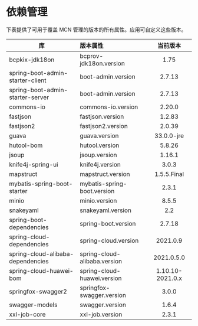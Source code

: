# 依赖管理

下表提供了可用于覆盖 MCN 管理的版本的所有属性。应用可自定义这些版本。

| 库                                 | 版本属性                                  |       当前版本       |
|-----------------------------------|:--------------------------------------|:----------------:|
| bcpkix-jdk18on                    | bcprov-jdk18on.version                |       1.75       |
| spring-boot-admin-starter-client  | boot-admin.version                    |      2.7.13      |
| spring-boot-admin-starter-server  | boot-admin.version                    |      2.7.13      |
| commons-io                        | commons-io.version                    |      2.20.0      |
| fastjson                          | fastjson.version                      |      1.2.83      |
| fastjson2                         | fastjson2.version                     |      2.0.39      |
| guava                             | guava.version                         |    33.0.0-jre    |
| hutool-bom                        | hutool.version                        |      5.8.26      |
| jsoup                             | jsoup.version                         |      1.16.1      |
| knife4j-spring-ui                 | knife4j.version                       |      3.0.3       |
| mapstruct                         | mapstruct.version                     |   1.5.5.Final    |
| mybatis-spring-boot-starter       | mybatis-spring-boot.version           |      2.3.1       |
| minio                             | minio.version                         |      8.5.5       |
| snakeyaml                         | snakeyaml.version                     |       2.2        |
| spring-boot-dependencies          | spring-boot.version                   |      2.7.18      |
| spring-cloud-dependencies         | spring-cloud.version                  |     2021.0.9     |
| spring-cloud-alibaba-dependencies | spring-cloud-alibaba.version          |    2021.0.5.0    |
| spring-cloud-huawei-bom           | spring-cloud-huawei.version           | 1.10.10-2021.0.x |
| springfox-swagger2                | springfox-swagger.version             |      3.0.0       |
| swagger-models                    | swagger.version                       |      1.6.4       |
| xxl-job-core                      | xxl-job.version                       |      2.3.1       |